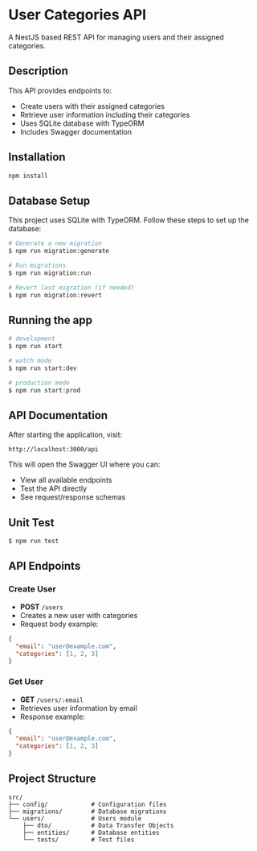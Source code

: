 # User Categories API

A NestJS based REST API for managing users and their assigned categories.


## Description

This API provides endpoints to:
- Create users with their assigned categories
- Retrieve user information including their categories
- Uses SQLite database with TypeORM
- Includes Swagger documentation


## Installation

```bash
npm install
```

## Database Setup

This project uses SQLite with TypeORM. Follow these steps to set up the database:

```bash
# Generate a new migration
$ npm run migration:generate

# Run migrations
$ npm run migration:run

# Revert last migration (if needed)
$ npm run migration:revert
```

## Running the app


```bash
# development
$ npm run start

# watch mode
$ npm run start:dev

# production mode
$ npm run start:prod
```


## API Documentation

After starting the application, visit:
```
http://localhost:3000/api
```
This will open the Swagger UI where you can:
- View all available endpoints
- Test the API directly
- See request/response schemas

## Unit Test

```bash
$ npm run test
```

## API Endpoints

### Create User
- **POST** `/users`
- Creates a new user with categories
- Request body example:
```json
{
  "email": "user@example.com",
  "categories": [1, 2, 3]
}
```

### Get User
- **GET** `/users/:email`
- Retrieves user information by email
- Response example:
```json
{
  "email": "user@example.com",
  "categories": [1, 2, 3]
}
```

## Project Structure
```
src/
├── config/            # Configuration files
├── migrations/        # Database migrations
└── users/             # Users module
    ├── dto/           # Data Transfer Objects
    ├── entities/      # Database entities
    └── tests/         # Test files
```